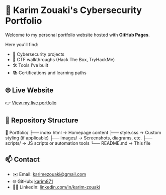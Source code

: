 # 💼 Karim Zouaki's Cybersecurity Portfolio

Welcome to my personal portfolio website hosted with **GitHub Pages**.

Here you'll find:

- 🔐 Cybersecurity projects
- 🧪 CTF walkthroughs (Hack The Box, TryHackMe)
- 🛠️ Tools I’ve built
- 📚 Certifications and learning paths

## 🌐 Live Website

👉 [View my live portfolio](https://karim871.github.io/Portfolio/)

## 📁 Repository Structure

📁 Portfolio/
├── index.html → Homepage content
├── style.css → Custom styling (if applicable)
├── images/ → Screenshots, diagrams, etc.
├── scripts/ → JS scripts or automation tools
└── README.md → This file


## 📫 Contact

- ✉️ Email: karimezouaki@gmail.com  
- 🌐 GitHub: [karim871](https://github.com/karim871)  
- 🧑‍💼 LinkedIn: [linkedin.com/in/karim-zouaki](https://linkedin.com/in/karim-zouaki)


